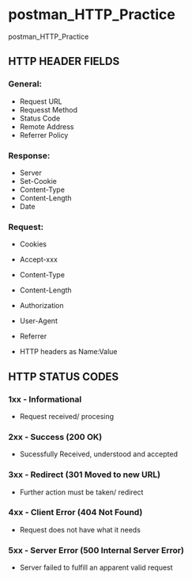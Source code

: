 # postman_HTTP_Practice
postman_HTTP_Practice

## HTTP HEADER FIELDS

### General:
- Request URL
- Requesst Method
- Status Code
- Remote Address
- Referrer Policy

### Response:
- Server
- Set-Cookie
- Content-Type
- Content-Length
- Date

### Request:
- Cookies
- Accept-xxx
- Content-Type
- Content-Length
- Authorization
- User-Agent
- Referrer


- HTTP headers as Name:Value


## HTTP STATUS CODES

### 1xx - Informational
- Request received/ procesing


### 2xx - Success (200 OK)
- Sucessfully Received, understood and accepted

### 3xx - Redirect (301 Moved to new URL)
- Further action must be taken/ redirect

### 4xx - Client Error (404 Not Found)
- Request does not have what it needs

### 5xx - Server Error (500 Internal Server Error)
- Server failed to fulfill an apparent valid request